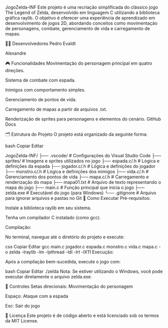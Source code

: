 JogoZelda-INF
Este projeto é uma recriação simplificada do clássico jogo The Legend of Zelda, desenvolvido em linguagem C utilizando a biblioteca gráfica raylib. O objetivo é oferecer uma experiência de aprendizado em desenvolvimento de jogos 2D, abordando conceitos como movimentação de personagens, combate, gerenciamento de vida e carregamento de mapas.

🧑‍💻 Desenvolvedores
Pedro Evaldt

Alexandre

🎮 Funcionalidades
Movimentação do personagem principal em quatro direções.

Sistema de combate com espada.

Inimigos com comportamento simples.

Gerenciamento de pontos de vida.

Carregamento de mapas a partir de arquivos .txt.

Renderização de sprites para personagens e elementos do cenário.
GitHub Docs

🗂️ Estrutura do Projeto
O projeto está organizado da seguinte forma:

bash
Copiar
Editar

JogoZelda-INF/
├── .vscode/             # Configurações do Visual Studio Code
├── sprites/             # Imagens e sprites utilizados no jogo
├── espada.c/.h          # Lógica e definições da espada
├── jogador.c/.h         # Lógica e definições do jogador
├── monstro.c/.h         # Lógica e definições dos inimigos
├── vida.c/.h            # Gerenciamento dos pontos de vida
├── mapa.c/.h            # Carregamento e renderização do mapa
├── mapa01.txt           # Arquivo de texto representando o mapa do jogo
├── main.c               # Função principal que inicia o jogo
├── zelda.exe            # Executável do jogo (para Windows)
└── .gitignore           # Arquivo para ignorar arquivos e pastas no Git
🚀 Como Executar
Pré-requisitos:

Instale a biblioteca raylib em seu sistema.

Tenha um compilador C instalado (como gcc).

Compilação:

No terminal, navegue até o diretório do projeto e execute:

css
Copiar
Editar
gcc main.c jogador.c espada.c monstro.c vida.c mapa.c -o zelda -lraylib -lm -lpthread -ldl -lrt -lX11
Execução:

Após a compilação bem-sucedida, execute o jogo com:

bash
Copiar
Editar
./zelda
Nota: Se estiver utilizando o Windows, você pode executar diretamente o arquivo zelda.exe.

📝 Controles
Setas direcionais: Movimentação do personagem

Espaço: Ataque com a espada

Esc: Sair do jogo

📄 Licença
Este projeto é de código aberto e está licenciado sob os termos da MIT License.
